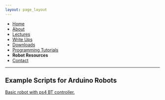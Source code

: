 ```yaml
---
layout: page_layout
---
```

* [Home](../index.md)
* [About](About.md)       
* [Lectures](Lectures.md)
* [Write Ups](Write_Ups.md)
* [Downloads](Downloads.md)
* [Programming Tutorials](Programming_Tutorials.md)
* **Robot Resources**
* [Contact](Contact.md)

* * *

## Example Scripts for Arduino Robots
[Basic robot with ps4 BT controller.](https://goo.gl/P4gi3Q)
